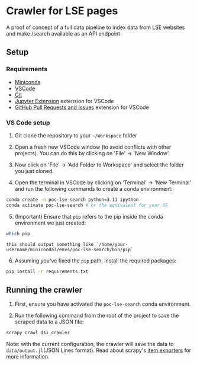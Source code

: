 # Crawler for LSE pages

A proof of concept of a full data pipeline to index data from LSE websites and make /search available as an API endpoint 


## Setup

### Requirements

- [Miniconda](https://docs.conda.io/en/latest/miniconda.html)
- [VSCode](https://code.visualstudio.com/)
- [Git](https://git-scm.com/)
- [Jupyter Extension](https://marketplace.visualstudio.com/items?itemName=ms-toolsai.jupyter) extension for VSCode
- [GitHub Pull Requests and Issues](https://marketplace.visualstudio.com/items?itemName=GitHub.vscode-pull-request-github) extension for VSCode

### VS Code setup

1. Git clone the repository to your `~/Workspace` folder

2. Open a fresh new VSCode window (to avoid conflicts with other projects). You can do this by clicking on 'File' -> 'New Window'.

3. Now click on 'File' -> 'Add Folder to Workspace' and select the folder you just cloned.

4. Open the terminal in VSCode by clicking on 'Terminal' -> 'New Terminal' and run the following commands to create a conda environment:

```bash
conda create -n poc-lse-search python=3.11 ipython
conda activate poc-lse-search # or the equivalent for your OS
```

5. (Important) Ensure that `pip` refers to the pip inside the conda environment we just created:

```bash
which pip
```

    this should output something like `/home/your-username/miniconda3/envs/poc-lse-search/bin/pip`

6. Assuming you've fixed the `pip` path, install the required packages:

```bash
pip install -r requirements.txt
```

## Running the crawler

1. First, ensure you have activated the `poc-lse-search` conda environment.

2. Run the following command from the root of the project to save the scraped data to a JSON file:

```bash
scrapy crawl dsi_crawler
```

Note: with the current configuration, the crawler will save the data to `data/output.jl`(JSON Lines format). Read about scrapy's [item exporters](https://docs.scrapy.org/en/latest/topics/exporters.html#using-item-exporters) for more information.